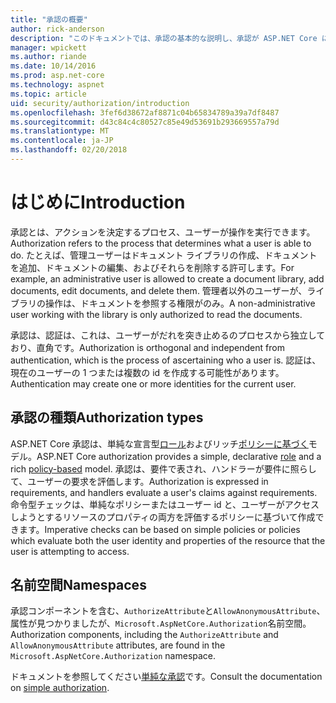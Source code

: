 ```yaml
---
title: "承認の概要"
author: rick-anderson
description: "このドキュメントでは、承認の基本的な説明し、承認が ASP.NET Core に関連付ける方法について説明します。"
manager: wpickett
ms.author: riande
ms.date: 10/14/2016
ms.prod: asp.net-core
ms.technology: aspnet
ms.topic: article
uid: security/authorization/introduction
ms.openlocfilehash: 3fef6d38672af8871c04b65834789a39a7df8487
ms.sourcegitcommit: d43c84c4c80527c85e49d53691b293669557a79d
ms.translationtype: MT
ms.contentlocale: ja-JP
ms.lasthandoff: 02/20/2018
---
```

# <a name="introduction"></a><span data-ttu-id="f9792-103">はじめに</span><span class="sxs-lookup"><span data-stu-id="f9792-103">Introduction</span></span>

<a name="security-authorization-introduction"></a>

<span data-ttu-id="f9792-104">承認とは、アクションを決定するプロセス、ユーザーが操作を実行できます。</span><span class="sxs-lookup"><span data-stu-id="f9792-104">Authorization refers to the process that determines what a user is able to do.</span></span> <span data-ttu-id="f9792-105">たとえば、管理ユーザーはドキュメント ライブラリの作成、ドキュメントを追加、ドキュメントの編集、およびそれらを削除する許可します。</span><span class="sxs-lookup"><span data-stu-id="f9792-105">For example, an administrative user is allowed to create a document library, add documents, edit documents, and delete them.</span></span> <span data-ttu-id="f9792-106">管理者以外のユーザーが、ライブラリの操作は、ドキュメントを参照する権限がのみ。</span><span class="sxs-lookup"><span data-stu-id="f9792-106">A non-administrative user working with the library is only authorized to read the documents.</span></span>

<span data-ttu-id="f9792-107">承認は、認証は、これは、ユーザーがだれを突き止めるのプロセスから独立しており、直角です。</span><span class="sxs-lookup"><span data-stu-id="f9792-107">Authorization is orthogonal and independent from authentication, which is the process of ascertaining who a user is.</span></span> <span data-ttu-id="f9792-108">認証は、現在のユーザーの 1 つまたは複数の id を作成する可能性があります。</span><span class="sxs-lookup"><span data-stu-id="f9792-108">Authentication may create one or more identities for the current user.</span></span>

## <a name="authorization-types"></a><span data-ttu-id="f9792-109">承認の種類</span><span class="sxs-lookup"><span data-stu-id="f9792-109">Authorization types</span></span>

<span data-ttu-id="f9792-110">ASP.NET Core 承認は、単純な宣言型[ロール](roles.md)およびリッチ[ポリシーに基づく](policies.md)モデル。</span><span class="sxs-lookup"><span data-stu-id="f9792-110">ASP.NET Core authorization provides a simple, declarative [role](roles.md) and a rich [policy-based](policies.md) model.</span></span> <span data-ttu-id="f9792-111">承認は、要件で表され、ハンドラーが要件に照らして、ユーザーの要求を評価します。</span><span class="sxs-lookup"><span data-stu-id="f9792-111">Authorization is expressed in requirements, and handlers evaluate a user's claims against requirements.</span></span> <span data-ttu-id="f9792-112">命令型チェックは、単純なポリシーまたはユーザー id と、ユーザーがアクセスしようとするリソースのプロパティの両方を評価するポリシーに基づいて作成できます。</span><span class="sxs-lookup"><span data-stu-id="f9792-112">Imperative checks can be based on simple policies or policies which evaluate both the user identity and properties of the resource that the user is attempting to access.</span></span>

## <a name="namespaces"></a><span data-ttu-id="f9792-113">名前空間</span><span class="sxs-lookup"><span data-stu-id="f9792-113">Namespaces</span></span>

<span data-ttu-id="f9792-114">承認コンポーネントを含む、`AuthorizeAttribute`と`AllowAnonymousAttribute`、属性が見つかりましたが、`Microsoft.AspNetCore.Authorization`名前空間。</span><span class="sxs-lookup"><span data-stu-id="f9792-114">Authorization components, including the `AuthorizeAttribute` and `AllowAnonymousAttribute` attributes, are found in the `Microsoft.AspNetCore.Authorization` namespace.</span></span>

<span data-ttu-id="f9792-115">ドキュメントを参照してください[単純な承認](xref:security/authorization/simple)です。</span><span class="sxs-lookup"><span data-stu-id="f9792-115">Consult the documentation on [simple authorization](xref:security/authorization/simple).</span></span>
